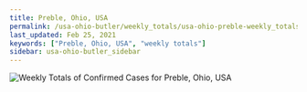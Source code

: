 ```yaml
---
title: Preble, Ohio, USA
permalink: /usa-ohio-butler/weekly_totals/usa-ohio-preble-weekly_totals.html
last_updated: Feb 25, 2021
keywords: ["Preble, Ohio, USA", "weekly totals"]
sidebar: usa-ohio-butler_sidebar
---
```


![Weekly Totals of Confirmed Cases for Preble, Ohio, USA](/covid_tracker/images/graphs/usa-ohio-preble-weekly_totals_graph.png)
